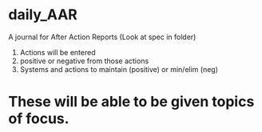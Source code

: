 # daily_AAR
A journal for After Action Reports (Look at spec in folder)

1. Actions will be entered
2. positive or negative from those actions
3. Systems and actions to maintain (positive) or min/elim (neg)

# These will be able to be given topics of focus. 
